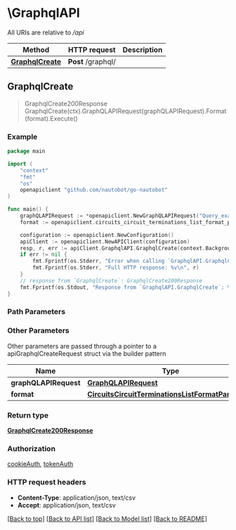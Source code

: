 # \GraphqlAPI

All URIs are relative to */api*

Method | HTTP request | Description
------------- | ------------- | -------------
[**GraphqlCreate**](GraphqlAPI.md#GraphqlCreate) | **Post** /graphql/ | 



## GraphqlCreate

> GraphqlCreate200Response GraphqlCreate(ctx).GraphQLAPIRequest(graphQLAPIRequest).Format(format).Execute()





### Example

```go
package main

import (
	"context"
	"fmt"
	"os"
	openapiclient "github.com/nautobot/go-nautobot"
)

func main() {
	graphQLAPIRequest := *openapiclient.NewGraphQLAPIRequest("Query_example") // GraphQLAPIRequest | 
	format := openapiclient.circuits_circuit_terminations_list_format_parameter("csv") // CircuitsCircuitTerminationsListFormatParameter |  (optional)

	configuration := openapiclient.NewConfiguration()
	apiClient := openapiclient.NewAPIClient(configuration)
	resp, r, err := apiClient.GraphqlAPI.GraphqlCreate(context.Background()).GraphQLAPIRequest(graphQLAPIRequest).Format(format).Execute()
	if err != nil {
		fmt.Fprintf(os.Stderr, "Error when calling `GraphqlAPI.GraphqlCreate``: %v\n", err)
		fmt.Fprintf(os.Stderr, "Full HTTP response: %v\n", r)
	}
	// response from `GraphqlCreate`: GraphqlCreate200Response
	fmt.Fprintf(os.Stdout, "Response from `GraphqlAPI.GraphqlCreate`: %v\n", resp)
}
```

### Path Parameters



### Other Parameters

Other parameters are passed through a pointer to a apiGraphqlCreateRequest struct via the builder pattern


Name | Type | Description  | Notes
------------- | ------------- | ------------- | -------------
 **graphQLAPIRequest** | [**GraphQLAPIRequest**](GraphQLAPIRequest.md) |  | 
 **format** | [**CircuitsCircuitTerminationsListFormatParameter**](CircuitsCircuitTerminationsListFormatParameter.md) |  | 

### Return type

[**GraphqlCreate200Response**](GraphqlCreate200Response.md)

### Authorization

[cookieAuth](../README.md#cookieAuth), [tokenAuth](../README.md#tokenAuth)

### HTTP request headers

- **Content-Type**: application/json, text/csv
- **Accept**: application/json, text/csv

[[Back to top]](#) [[Back to API list]](../README.md#documentation-for-api-endpoints)
[[Back to Model list]](../README.md#documentation-for-models)
[[Back to README]](../README.md)

